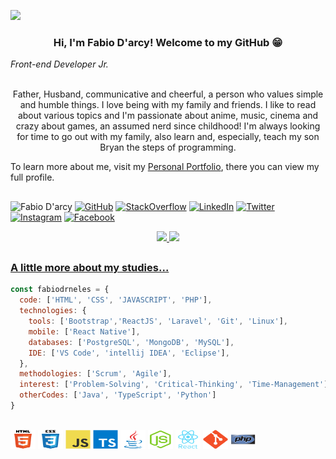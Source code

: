 <!--Banner session-->
<!--<p align="center"><img src="https://imgur.com/jSBcQQe.png"/><br>-->
<!--<a align="center"><img src="https://i.imgur.com/uTk6zzB.png"/><br>-->
<a align="center"><img src="http://clubedosgeeks.com.br/wp-content/uploads/2016/04/Cover-Image.png"/>

<!--About session-->
<h3>Hi, I'm Fabio D'arcy! Welcome to my GitHub 😁</h3>
<span><em>Front-end Developer Jr.</em></span>
<br><br>
<p>Father, Husband, communicative and cheerful, a person who values simple and humble things. I love being with my family and friends. I like to read about various topics and I'm passionate about anime, music, cinema and crazy about games, an assumed nerd since childhood! I'm always looking for time to go out with my family, also learn and, especially, teach my son Bryan the steps of programming.</p>
To learn more about me, visit my <a target="_blank" rel="noopener noreferrer" href="">Personal Portfolio</a>, there you can view my full profile.

##

<!-- Badges session -->
<span><img src="https://visitor-badge.laobi.icu/badge?page_id=fabiodrneles" alt="Fabio D'arcy"/></span>
<a href="https://github.com/fabiodrneles" target="_blank" rel="noopener noreferrer"><img src="https://img.shields.io/badge/GitHub-100000?style=lat-square&logo=github&logoColor=white" alt="GitHub"></a>
<a href="https://pt.stackoverflow.com/users/278105/fabio-darcy" target="_blank" rel="noopener noreferrer"><img src="https://aleen42.github.io/badges/src/stackoverflow.svg" alt="StackOverflow"></a>
<a href="https://www.linkedin.com/in/f%C3%A1bio-d-dorneles/" target="_blank" rel="noopener noreferrer"><img src="https://img.shields.io/badge/LinkedIn-0077B5?style=lat-square&logo=linkedin&logoColor=white" alt="LinkedIn"></a>
<a href="https://twitter.com/FabioDrneles" target="_blank" rel="noopener noreferrer"><img src="https://img.shields.io/badge/Twitter-1DA1F2?style=lat-square&logo=twitter&logoColor=white" alt="Twitter"></a>
<a href="https://www.instagram.com/fabiodrneles/" target="_blank" rel="noopener noreferrer"><img src="https://img.shields.io/badge/Instagram-E4405F?style=lat-square&logo=instagram&logoColor=white" alt="Instagram"></a>
<a href="https://www.facebook.com/FabioDrneles/" target="_blank" rel="noopener noreferrer"><img src="https://img.shields.io/badge/Facebook-1877F2?style=lat-square&logo=facebook&logoColor=white" alt="Facebook"></a>

<div align="center">
  <a href="https://github.com/fabiodrneles">
  <img height="180em" src="https://github-readme-stats.vercel.app/api?username=fabiodrneles&show_icons=true&theme=tokyonight&include_all_commits=true&count_private=true"/>
  <img height="180em" src="https://github-readme-stats.vercel.app/api/top-langs?username=fabiodrneles&layout=compact&langs_count=15&theme=tokyonight" />
</div>

##
  
<h3>A little more about my studies...</h3>

```javascript
const fabiodrneles = {
  code: ['HTML', 'CSS', 'JAVASCRIPT', 'PHP'],
  technologies: {
    tools: ['Bootstrap','ReactJS', 'Laravel', 'Git', 'Linux'],
    mobile: ['React Native'],
    databases: ['PostgreSQL', 'MongoDB', 'MySQL'],
    IDE: ['VS Code', 'intellij IDEA', 'Eclipse'],
  },
  methodologies: ['Scrum', 'Agile'],
  interest: ['Problem-Solving', 'Critical-Thinking', 'Time-Management'],
  otherCodes: ['Java', 'TypeScript', 'Python']
}
```

<div style="display: inline_block"><br>
  <img align="center" src="https://raw.githubusercontent.com/devicons/devicon/master/icons/html5/html5-original-wordmark.svg" alt="HTML5" title="HTML5" height="30" width="40"/>
  <img align="center" src="https://raw.githubusercontent.com/devicons/devicon/master/icons/css3/css3-original-wordmark.svg" alt="CSS3" title="CSS3" height="30" width="40""/>
  <img align="center" src="https://raw.githubusercontent.com/devicons/devicon/master/icons/javascript/javascript-original.svg" alt="JavaScript" title="JavaScript" height="30" width="40"/>
  <img align="center" src="https://raw.githubusercontent.com/devicons/devicon/master/icons/typescript/typescript-original.svg" alt="TypeScript" title="TypeScript" height="30" width="40"/>
  <img align="center" src="https://raw.githubusercontent.com/devicons/devicon/master/icons/java/java-original.svg" alt="Java" title="Java" height="30" width="40"/>
  <img align="center" src="https://raw.githubusercontent.com/devicons/devicon/master/icons/nodejs/nodejs-original.svg" alt="NodeJS" title="NodeJS" height="30" width="40"/>
  <img align="center" src="https://raw.githubusercontent.com/devicons/devicon/master/icons/react/react-original-wordmark.svg" alt="ReactJS" title="ReactJS" height="30" width="40"/>
  <img align="center" src="https://raw.githubusercontent.com/devicons/devicon/master/icons/git/git-original.svg" alt="Git" title="Git" height="30" width="40"/>
  <img align="center" src="https://raw.githubusercontent.com/devicons/devicon/master/icons/php/php-original.svg" alt="php" title="php" height="30" width="40"/>
<div>
<br>

